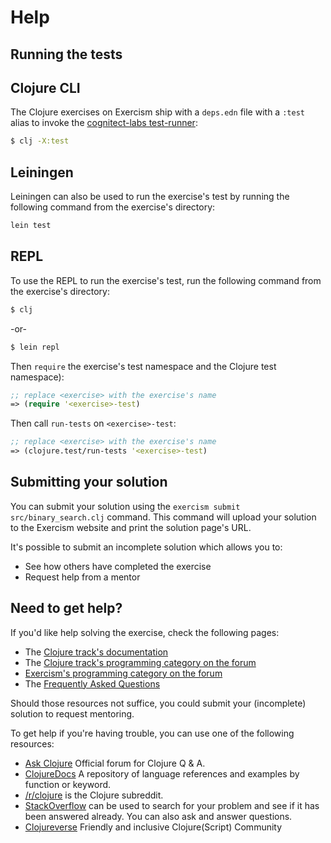 # Help

## Running the tests

## Clojure CLI

The Clojure exercises on Exercism ship with a `deps.edn` file with a `:test` alias to invoke the [cognitect-labs test-runner](https://github.com/cognitect-labs/test-runner):

``` bash
$ clj -X:test
```

## Leiningen

Leiningen can also be used to run the exercise's test by running the following command from the exercise's directory:

```bash
lein test
```

## REPL

To use the REPL to run the exercise's test, run the following command from the exercise's directory:

```bash
$ clj
```

-or-

```bash
$ lein repl
```

Then `require` the exercise's test namespace and the Clojure test namespace):

```clojure
;; replace <exercise> with the exercise's name
=> (require '<exercise>-test)
```

Then call `run-tests` on `<exercise>-test`:

```clojure
;; replace <exercise> with the exercise's name
=> (clojure.test/run-tests '<exercise>-test)
```

## Submitting your solution

You can submit your solution using the `exercism submit src/binary_search.clj` command.
This command will upload your solution to the Exercism website and print the solution page's URL.

It's possible to submit an incomplete solution which allows you to:

- See how others have completed the exercise
- Request help from a mentor

## Need to get help?

If you'd like help solving the exercise, check the following pages:

- The [Clojure track's documentation](https://exercism.org/docs/tracks/clojure)
- The [Clojure track's programming category on the forum](https://forum.exercism.org/c/programming/clojure)
- [Exercism's programming category on the forum](https://forum.exercism.org/c/programming/5)
- The [Frequently Asked Questions](https://exercism.org/docs/using/faqs)

Should those resources not suffice, you could submit your (incomplete) solution to request mentoring.

To get help if you're having trouble, you can use one of the following resources:

- [Ask Clojure](https://ask.clojure.org/) Official forum for Clojure Q & A.
- [ClojureDocs](https://clojuredocs.org) A repository of language references and examples by function or keyword.
- [/r/clojure](https://www.reddit.com/r/clojure) is the Clojure subreddit.
- [StackOverflow](http://stackoverflow.com/questions/tagged/clojure) can be used to search for your problem and see if it has been answered already. You can also ask and answer questions.
- [Clojureverse](https://clojureverse.org/) Friendly and inclusive Clojure(Script) Community